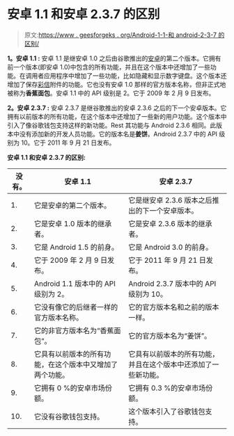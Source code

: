 # 安卓 1.1 和安卓 2.3.7 的区别

> 原文:[https://www . geesforgeks . org/Android-1-1-和 android-2-3-7 的区别/](https://www.geeksforgeeks.org/difference-between-android-1-1-and-android-2-3-7/)

**1。安卓 1.1 :**
安卓 1.1 是继安卓 1.0 之后由谷歌推出的[安卓](https://www.geeksforgeeks.org/introduction-to-android-development/)的第二个版本。它拥有前一个版本(即安卓 1.0)中包含的所有功能，并且在这个版本中还增加了一些功能。在调用者应用程序中增加了一些功能，比如隐藏和显示数字键盘。这个版本还增加了保存[彩信](https://www.geeksforgeeks.org/what-is-mmsmultimedia-messaging-service/)附件的功能。它也没有安卓 1.0 那样的官方版本名称，但非正式地被称为**香蕉面包**。安卓 1.1 中的 API 级别是 2。它于 2009 年 2 月 9 日发布。

**2。安卓 2.3.7 :**
安卓 2.3.7 是继谷歌推出的安卓 2.3.6 之后的下一个安卓版本。它拥有以前版本的所有功能，在这个版本中还增加了一些新的用户功能。这个版本中引入了像谷歌钱包支持这样的新功能。Rest 其功能与 Android 2.3.6 相同。此版本中没有添加新的开发人员功能。它的版本名是**姜饼**。Android 2.3.7 中的 API 级别为 10。它于 2011 年 9 月 21 日发布。

**安卓 1.1 和安卓 2.3.7 的区别:**

<center>

| 没有。 | 安卓 1.1 | 安卓 2.3.7 |
| --- | --- | --- |
| 1. | 它是安卓的第二个版本。 | 它是继安卓 2.3.6 版本之后推出的下一个安卓版本。 |
| 2. | 它是安卓 1.0 版本的继承者。 | 它是安卓 2.3.6 版本的继承者。 |
| 3. | 它是 Android 1.5 的前身。 | 它是 Android 3.0 的前身。 |
| 4. | 它于 2009 年 2 月 9 日发布。 | 它于 2011 年 9 月 21 日发布。 |
| 5. | Android 1.1 版本中的 API 级别为 2。 | Android 2.3.7 版本中的 API 级别为 10。 |
| 6. | 它没有像它的后继者一样的官方版本名称。 | 它的官方版本名和之前的版本一样。 |
| 7. | 它的非官方版本名为“香蕉面包”。 | 它的官方版本名为“姜饼”。 |
| 8. | 它具有以前版本的所有功能，在这个版本中又增加了两个功能。 | 它具有以前版本的所有功能，并且在这个版本中还添加了一些新功能。 |
| 9. | 它拥有 0 %的安卓市场份额。 | 它拥有 0.3 %的安卓市场份额。 |
| 10. | 它没有谷歌钱包支持。 | 这个版本引入了谷歌钱包支持。 |

</center>